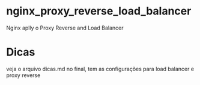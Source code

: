 # nginx_proxy_reverse_load_balancer
Nginx aplly o Proxy Reverse and Load Balancer

# Dicas
veja o arquivo dicas.md no final, tem as configurações para load balancer e proxy reverse
